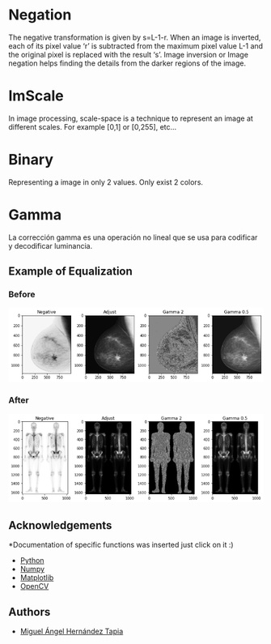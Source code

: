 
# Negation

The negative transformation is given by s=L-1-r. 
When an image is inverted, each of its pixel value ‘r’ is subtracted from the maximum pixel value L-1 and the original pixel is replaced with the result ‘s’. 
Image inversion or Image negation helps finding the details from the darker regions of the image.

# ImScale 

In image processing, scale-space is a technique to represent an image at different scales. 
For example [0,1] or [0,255], etc...

# Binary

Representing a image in only 2 values. Only exist 2 colors.

# Gamma

La corrección gamma es una operación no lineal que se usa para codificar y decodificar luminancia.

## Example of Equalization 

### Before

![Mama](Resultado1.png)

### After

![Squeleton](Resultado2.png)

## Acknowledgements
*Documentation of specific functions was inserted just click on it :) 
 - [Python](https://www.python.org/)
 - [Numpy](https://numpy.org/doc/)
 - [Matplotlib](https://matplotlib.org/stable/api/_as_gen/matplotlib.pyplot.imshow.html)
 - [OpenCV](https://docs.opencv.org/4.6.0/d4/da8/group__imgcodecs.html#ga288b8b3da0892bd651fce07b3bbd3a56)
## Authors

- [Miguel Ángel Hernández Tapia](https://github.com/MiguelAngel-ht)


